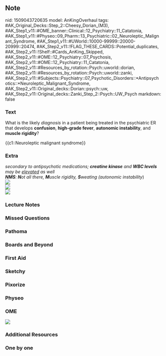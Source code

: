 ## Note
nid: 1509043720635
model: AnKingOverhaul
tags: #AK_Original_Decks::Step_2::Cheesy_Dorian_(M3), #AK_Step1_v11::#OME_banner::Clinical::12_Psychiatry::11_Catatonia, #AK_Step1_v11::#Physeo::09_Pharm::13_Psychiatric::02_Neuroleptic_Malignant_Syndrome, #AK_Step1_v11::#UWorld::10000-99999::20000-20999::20474, #AK_Step2_v11::!FLAG_THESE_CARDS::Potential_duplicates, #AK_Step2_v11::!Shelf::#Cards_AnKing_Skipped, #AK_Step2_v11::#OME::12_Psychiatry::07_Psychosis, #AK_Step2_v11::#OME::12_Psychiatry::11_Catatonia, #AK_Step2_v11::#Resources_by_rotation::Psych::uworld::dorian, #AK_Step2_v11::#Resources_by_rotation::Psych::uworld::zanki, #AK_Step2_v11::#Subjects::Psychiatry::07_Psychotic_Disorders::*Antipsychotics::*Neuroleptic_Malignant_Syndrome, #AK_Step2_v11::Original_decks::Dorian::psych::uw, #AK_Step2_v11::Original_decks::Zanki_Step_2::Psych::UW_Psych
markdown: false

### Text
What is the likely <i>diagnosis</i> in a patient being treated in
the psychiatric ER that develops <b>confusion</b>, <b>high-grade
fever</b>, <b>autonomic instability</b>, and <b>muscle
rigidity</b>?
<div>
  {{c1::Neuroleptic malignant syndrome}}
</div>

### Extra
<div>
  <i>secondary to antipsychotic medications; <b>creatine kinase</b>
  and <b>WBC levels</b> may be <u>elevated</u> as well</i>
</div>
<div>
  <i><b>NMS</b>: <b>N</b>ot all there, <b>M</b>uscle rigidity,
  <b>S</b>weating (</i><i>autonomic instability</i>)
</div><img src="nms.png">
<div><img src="this%20is%20new...png"></div>
<div><img src="paste-585223653818878.jpg"></div>

### Lecture Notes


### Missed Questions


### Pathoma


### Boards and Beyond


### First Aid


### Sketchy


### Pixorize


### Physeo


### OME
<div class="ome-widget">
  <a href=
  "https://onlinemeded.org/spa/psychiatry/catatonia/acquire?ref=anki">
  <img src="_OME_AnkiFlashcards_Lesson_4.png"></a>
</div>

### Additional Resources


### One by one


